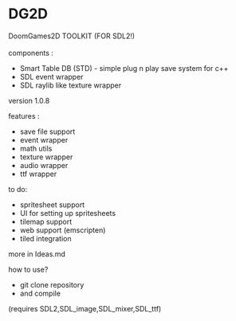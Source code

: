 # DG2D 
DoomGames2D TOOLKIT (FOR SDL2!)
<br>
<br>
components :<br>
-  Smart Table DB (STD) - simple plug n play save system for c++
-  SDL event wrapper
-  SDL raylib like texture wrapper

version 1.0.8

features :
- save file support
- event wrapper
- math utils
- texture wrapper
- audio wrapper
- ttf wrapper
  
to do:
- spritesheet support
- UI for setting up spritesheets
- tilemap support
- web support (emscripten)
- tiled integration

more in Ideas.md

how to use?
- git clone repository
- and compile

(requires SDL2,SDL_image,SDL_mixer,SDL_ttf)
